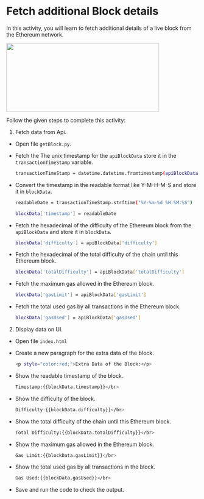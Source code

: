 Fetch additional Block details
=======================

In this activity, you will learn to fetch additional details of a live block from the Ethereum network.

<img src= "https://s3.amazonaws.com/media-p.slid.es/uploads/1525749/images/10685183/c89AA1.gif" width = "401" height = "180">

Follow the given steps to complete this activity:


1. Fetch data from Api.


* Open file `getBlock.py`.


* Fetch the The unix timestamp for the `apiBlockData` store it in the `transactionTimeStamp` variable.


    ```sh
    transactionTimeStamp = datetime.datetime.fromtimestamp(apiBlockData['timestamp'])
    ```


* Convert the timestamp in the readable format like Y-M-H-M-S and store it in `blockData`.


    ```sh
    readableDate = transactionTimeStamp.strftime("%Y-%m-%d %H:%M:%S")

    blockData['timestamp'] = readableDate
    ```


* Fetch the hexadecimal of the difficulty of the Ethereum block from the `apiBlockData` and store it in `blockData`.

    ```sh
    blockData['difficulty'] = apiBlockData['difficulty']
    ```
   
* Fetch the hexadecimal of the total difficulty of the chain until this Ethereum block.

    ```sh
    blockData['totalDifficulty'] = apiBlockData['totalDifficulty']
    ```
   
* Fetch the maximum gas allowed in the Ethereum block.

    ```sh
    blockData['gasLimit'] = apiBlockData['gasLimit']
    ```


* Fetch the total used gas by all transactions in the Ethereum block.

    ```sh
    blockData['gasUsed'] = apiBlockData['gasUsed']
    ```


2. Display data on UI.


* Open file `index.html`


* Create a new paragraph for the extra data of the block.


    ```sh
    <p style="color:red;">Extra Data of the Block:</p>
    ```


* Show the readable timestamp of the block.


    ```sh
    Timestamp:{{blockData.timestamp}}</br>
    ```


* Show the difficulty of the block.


    ```sh
    Difficulty:{{blockData.difficulty}}</br>
    ```


* Show the total difficulty of the chain until this Ethereum block.


    ```sh
    Total Difficulty:{{blockData.totalDifficulty}}</br>
    ```


* Show the maximum gas allowed in the Ethereum block.


    ```sh
    Gas Limit:{{blockData.gasLimit}}</br>
    ```


* Show the total used gas by all transactions in the block.


    ```sh
    Gas Used:{{blockData.gasUsed}}</br>
    ```


* Save and run the code to check the output.
